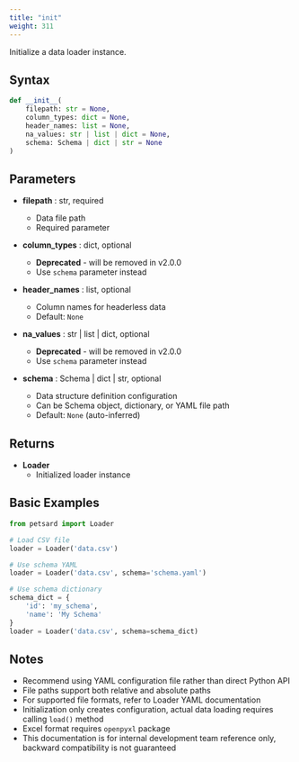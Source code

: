 ```yaml
---
title: "init"
weight: 311
---
```


Initialize a data loader instance.

## Syntax

```python
def __init__(
    filepath: str = None,
    column_types: dict = None,
    header_names: list = None,
    na_values: str | list | dict = None,
    schema: Schema | dict | str = None
)
```

## Parameters

- **filepath** : str, required
    - Data file path
    - Required parameter

- **column_types** : dict, optional
    - **Deprecated** - will be removed in v2.0.0
    - Use `schema` parameter instead

- **header_names** : list, optional
    - Column names for headerless data
    - Default: `None`

- **na_values** : str | list | dict, optional
    - **Deprecated** - will be removed in v2.0.0
    - Use `schema` parameter instead

- **schema** : Schema | dict | str, optional
    - Data structure definition configuration
    - Can be Schema object, dictionary, or YAML file path
    - Default: `None` (auto-inferred)

## Returns

- **Loader**
    - Initialized loader instance

## Basic Examples

```python
from petsard import Loader

# Load CSV file
loader = Loader('data.csv')

# Use schema YAML
loader = Loader('data.csv', schema='schema.yaml')

# Use schema dictionary
schema_dict = {
    'id': 'my_schema',
    'name': 'My Schema'
}
loader = Loader('data.csv', schema=schema_dict)
```

## Notes

- Recommend using YAML configuration file rather than direct Python API
- File paths support both relative and absolute paths
- For supported file formats, refer to Loader YAML documentation
- Initialization only creates configuration, actual data loading requires calling `load()` method
- Excel format requires `openpyxl` package
- This documentation is for internal development team reference only, backward compatibility is not guaranteed